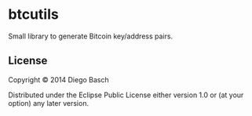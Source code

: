 # btcutils

Small library to generate Bitcoin key/address pairs.

## License

Copyright © 2014 Diego Basch

Distributed under the Eclipse Public License either version 1.0 or (at
your option) any later version.
